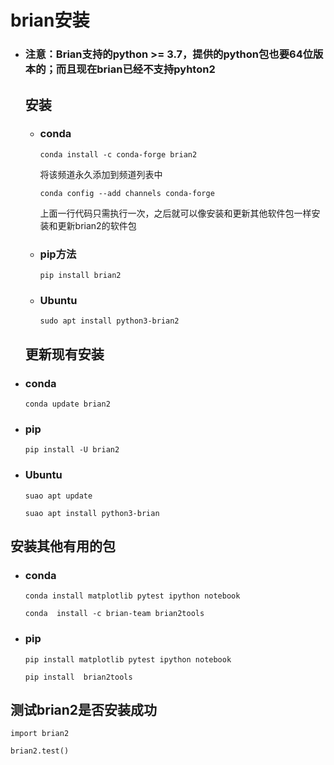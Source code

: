 # brian安装

- ### 注意：Brian支持的python >= 3.7，提供的python包也要64位版本的；而且现在brian已经不支持pyhton2

  ## 安装

  - ### conda

    `conda install -c conda-forge brian2`

    将该频道永久添加到频道列表中

    `conda config --add channels conda-forge`

    上面一行代码只需执行一次，之后就可以像安装和更新其他软件包一样安装和更新brian2的软件包

  - ### pip方法
  
    `pip install brian2`
  
  - ### Ubuntu
  
    `sudo apt install python3-brian2`





   ## 更新现有安装

- ### conda

  `conda update brian2`

- ### pip 

  `pip install -U brian2`

- ### Ubuntu

  `suao apt update`

  `suao apt install python3-brian`

  

## 安装其他有用的包

- ### conda 

  `conda install matplotlib pytest ipython notebook`

  `conda  install -c brian-team brian2tools`

- ### pip

  `pip install matplotlib pytest ipython notebook`

  `pip install  brian2tools `

## 测试brian2是否安装成功

`import brian2`

`brian2.test()`

